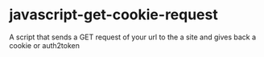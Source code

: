 # javascript-get-cookie-request
A script that sends a GET request of your url to the a site and gives back a cookie or auth2token
